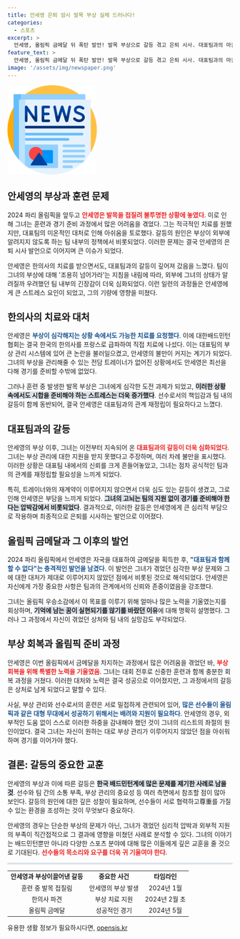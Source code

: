 ```yaml
---
title: 안세영 은퇴 암시 발목 부상 실체 드러나다!
categories:
  - 스포츠
excerpt: >
  안세영, 올림픽 금메달 뒤 폭탄 발언! 발목 부상으로 갈등 겪고 은퇴 시사. 대표팀과의 마찰, 꿈의 성취를 뒤흔든 충격적인 진실은?
feature_text: >
  안세영, 올림픽 금메달 뒤 폭탄 발언! 발목 부상으로 갈등 겪고 은퇴 시사. 대표팀과의 마찰, 꿈의 성취를 뒤흔든 충격적인 진실은?
image: '/assets/img/newspaper.png'
---
```


<p><img src="/assets/img/newspaper.png" alt="kimp 속보" /></p>

<h2 data-ke-size="size26">안세영의 부상과 훈련 문제</h2>

<p data-ke-size="size16">2024 파리 올림픽을 앞두고 <b><span style="color: #ee2323;">안세영은 발목을 접질려 불투명한 상황에 놓였다</span></b>. 이로 인해 그녀는 훈련과 경기 준비 과정에서 많은 어려움을 겪었다. 그는 적극적인 치료를 원했지만, 대표팀의 미온적인 대처로 인해 아쉬움을 토로했다. 갈등의 원인은 부상이 외부에 알려지지 않도록 하는 팀 내부의 정책에서 비롯되었다. 이러한 문제는 결국 안세영의 은퇴 시사 발언으로 이어지며 큰 이슈가 되었다.</p>

<p data-ke-size="size16">안세영은 한의사의 치료를 받으면서도, 대표팀과의 갈등이 깊어져 갔음을 느꼈다. 팀이 그녀의 부상에 대해 '조용히 넘어가라'는 지침을 내림에 따라, 외부에 그녀의 상태가 알려질까 우려했던 팀 내부의 긴장감이 더욱 심화되었다. 이런 일련의 과정들은 안세영에게 큰 스트레스 요인이 되었고, 그의 기량에 영향을 미쳤다.</p>

<h2 data-ke-size="size26">한의사의 치료와 대처</h2>

<p data-ke-size="size16">안세영은 <b><span style="color: #1a5490;">부상이 심각해지는 상황 속에서도 가능한 치료를 요청했다</span></b>. 이에 대한배드민턴협회는 결국 한국의 한의사를 프랑스로 급파하여 직접 치료에 나섰다. 이는 대표팀의 부상 관리 시스템에 있어 큰 논란을 불러일으켰고, 안세영의 불만이 커지는 계기가 되었다. 그녀의 부상을 관리해줄 수 있는 전담 트레이너가 없어진 상황에서도 안세영은 최선을 다해 경기를 준비할 수밖에 없었다.</p>

<p data-ke-size="size16">그러나 훈련 중 발생한 발목 부상은 그녀에게 심각한 도전 과제가 되었고, <b><span style="background-color: #21538527;">이러한 상황 속에서도 시합을 준비해야 하는 스트레스는 더욱 증가했다</span></b>. 선수로서의 책임감과 팀 내의 갈등이 함께 동반되어, 결국 안세영은 대표팀과의 관계 재정립이 필요하다고 느꼈다.</p>

<h2 data-ke-size="size26">대표팀과의 갈등</h2>

<p data-ke-size="size16">안세영의 부상 이후, 그녀는 이전부터 지속되어 온 <b><span style="color: #ee2323;">대표팀과의 갈등이 더욱 심화되었다</span></b>. 그녀는 부상 관리에 대한 지원을 받지 못했다고 주장하며, 여러 차례 불만을 표시했다. 이러한 상황은 대표팀 내에서의 신뢰를 크게 흔들어놓았고, 그녀는 점차 공식적인 팀과의 관계를 재정립할 필요성을 느끼게 되었다.</p>

<p data-ke-size="size16">특히, 트레이너와의 재계약이 이루어지지 않으면서 더욱 심도 있는 갈등이 생겼고, 그로 인해 안세영은 부담을 느끼게 되었다. <b><span style="background-color: #21538527;">그녀의 고뇌는 팀의 지원 없이 경기를 준비해야 한다는 압박감에서 비롯되었다</span></b>. 결과적으로, 이러한 갈등은 안세영에게 큰 심리적 부담으로 작용하며 최종적으로 은퇴를 시사하는 발언으로 이어졌다.</p>

<h2 data-ke-size="size26">올림픽 금메달과 그 이후의 발언</h2>

<p data-ke-size="size16">2024 파리 올림픽에서 안세영은 자국을 대표하여 금메달을 획득한 후, <b><span style="color: #1a5490;">"대표팀과 함께 할 수 없다"는 충격적인 발언을 남겼다</span></b>. 이 발언은 그녀가 겪었던 심각한 부상 문제와 그에 대한 대처가 제대로 이루어지지 않았던 점에서 비롯된 것으로 해석되었다. 안세영은 자신에게 가장 중요한 사항은 팀과의 관계에서의 신뢰와 존중이였음을 강조했다.</p>

<p data-ke-size="size16">그녀는 올림픽 우승소감에서 이 목표를 이루기 위해 얼마나 많은 노력을 기울였는지를 회상하며, <b><span style="background-color: #21538527;">기억에 남는 꿈이 실현되기를 않기를 바랐던 이유</span></b>에 대해 명확히 설명했다. 그러나 그 과정에서 자신이 겪었던 상처와 팀 내의 실망감도 부각되었다.</p>

<h2 data-ke-size="size26">부상 회복과 올림픽 준비 과정</h2>

<p data-ke-size="size16">안세영은 이번 올림픽에서 금메달을 차지하는 과정에서 많은 어려움을 겪었던 바, <b><span style="color: #ee2323;">부상 회복을 위해 특별한 노력을 기울였음</span></b>. 그녀는 대회 전후로 신중한 훈련과 함께 충분한 회복 과정을 거쳤다. 이러한 대처와 노력은 결국 성공으로 이어졌지만, 그 과정에서의 갈등은 상처로 남게 되었다고 말할 수 있다.</p>

<p data-ke-size="size16">사실, 부상 관리와 선수로서의 훈련은 서로 밀접하게 관련되어 있어, <b><span style="color: #1a5490;">많은 선수들이 올림픽과 같은 대형 무대에서 성공하기 위해서는 배려와 지원이 필요하다</span></b>. 안세영의 경우, 외부적인 도움 없이 스스로 이러한 하중을 감내해야 했던 것이 그녀의 리스트의 좌절의 원인이었다. 결국 그녀는 자신이 원하는 대로 부상 관리가 이루어지지 않았던 점을 아쉬워하며 경기를 이어가야 했다.</p>

<h2 data-ke-size="size26">결론: 갈등의 중요한 교훈</h2>

<p data-ke-size="size16">안세영의 부상과 이에 따른 갈등은 <b><span style="background-color: #21538527;">한국 배드민턴계에 많은 문제를 제기한 사례로 남을 것</span></b>. 선수와 팀 간의 소통 부족, 부상 관리의 중요성 등 여러 측면에서 참조할 점이 많아 보인다. 갈등의 원인에 대한 깊은 성찰이 필요하며, 선수들이 서로 협력하고尊重를 가질 수 있는 환경을 조성하는 것이 무엇보다 중요하다.</p>

<p data-ke-size="size16">안세영의 경우는 단순한 부상의 문제가 아닌, 그녀가 겪었던 심리적 압박과 외부적 지원의 부족이 직간접적으로 그 결과에 영향을 미쳤던 사례로 분석할 수 있다. 그녀의 이야기는 배드민턴뿐만 아니라 다양한 스포츠 분야에 대해 많은 이들에게 깊은 교훈을 줄 것으로 기대된다. <b><span style="color: #ee2323;">선수들의 목소리와 요구를 더욱 귀 기울여야 한다</span></b>.</p>

<hr style="height:4px; background-color:#21538527; border:none;"/>

<table style="width: 100%; border-collapse: collapse;">
<tr>
<td style="text-align: center; height: 17px;"><b>안세영과 부상이끌어낸 갈등</b></td>
<td style="text-align: center; height: 17px;"><b>중요한 사건</b></td>
<td style="text-align: center; height: 17px;"><b>타임라인</b></td>
</tr>
<tr>
<td style="text-align: center; height: 17px;">훈련 중 발목 접질림</td>
<td style="text-align: center; height: 17px;">안세영의 부상 발생</td>
<td style="text-align: center; height: 17px;">2024년 1월</td>
</tr>
<tr>
<td style="text-align: center; height: 17px;">한의사 파견</td>
<td style="text-align: center; height: 17px;">부상 치료 지원</td>
<td style="text-align: center; height: 17px;">2024년 2월 초</td>
</tr>
<tr>
<td style="text-align: center; height: 17px;">올림픽 금메달</td>
<td style="text-align: center; height: 17px;">성공적인 경기</td>
<td style="text-align: center; height: 17px;">2024년 5월</td>
</tr>
</table>
유용한 생활 정보가 필요하시다면, <a href="https://opensis.kr" rel="dofollow">opensis.kr</a>


